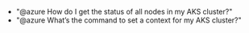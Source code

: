 - "@azure How do I get the status of all nodes in my AKS cluster?"
- "@azure What’s the command to set a context for my AKS cluster?"